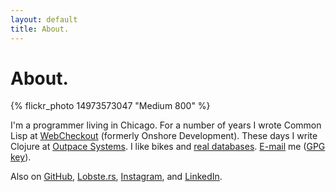 ```yaml
---
layout: default
title: About.
---
```


# About.

{% flickr_photo 14973573047 "Medium 800" %}

I'm a programmer living in Chicago. For a number of years I wrote Common Lisp at <a href="http://webcheckout.net/">WebCheckout</a> (formerly Onshore Development). These days I write Clojure at <a href="http://www.outpace.com">Outpace Systems</a>. I like bikes and <a href="http://www.postgresql.org/">real databases</a>. <a href="mailto:eli@naeher.name">E-mail</a> me (<a href="http://pgp.mit.edu/pks/lookup?op=get&search=0x26FA66C3DAF6ADC4">GPG key</a>).

Also on <a href="http://github.com/enaeher">GitHub</a>, <a href="http://lobste.rs/u/enn">Lobste.rs</a>, <a href="http://instagram.com/enaeher">Instagram</a>, and <a href="http://www.linkedin.com/pub/eli-naeher/37/58a/3a0/en">LinkedIn</a>.
